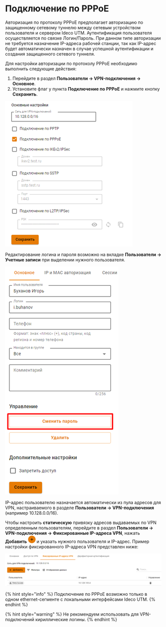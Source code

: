 # Подключение по PPPoE

Авторизация по протоколу PPPoE предполагает авторизацию по защищенному сетевому туннелю между сетевым устройством пользователя и сервером Ideco UTM. Аутентификация пользователя осуществляется по связке Логин/Пароль. При данном типе авторизации не требуется назначение IP-адреса рабочей станции, так как IP-адрес будет автоматически назначен в случае успешной аутентификации и создания защищенного сетевого туннеля.

Для настройки авторизации по протоколу PPPoE необходимо выполнить следующие действия:

1. Перейдите в раздел **Пользователи -> VPN-подключения -> Основное**.
2. Установите флаг у пункта **Подключение по PPPoE** и нажмите кнопку **Сохранить**.

![](../../../../.gitbook/assets/pppoe.png)

Редактирование логина и пароля возможно на вкладке **Пользователи -> Учетные записи** при выделении нужного пользователя.

![](../../../../.gitbook/assets/pptp1.png)

IP-адрес пользователю назначается автоматически из пула адресов для VPN, настраиваемого в разделе **Пользователи -> VPN-подключения** (например 10.128.0.0/16).

Чтобы настроить **статическую** привязку адресов выдаваемых по VPN определенным пользователям, перейдите в раздел **Пользователи -> VPN-подключения -> Фиксированные IP-адреса VPN**, нажать **Добавить** ![ok\_with\_icon.png](../../../../.gitbook/assets/ok-with-icon.png) и указать нужного пользователя и IP-адрес. Пример настройки фиксированного IP-адреса VPN представлен ниже:

![](../../../../.gitbook/assets/pptp2.png)

{% hint style="info" %}
Подключение по PPPoE возможно только в одном ethernet-сегменте с локальными интерфейсами Ideco UTM.
{% endhint %}

{% hint style="warning" %}
Не рекомендуем использовать для VPN-подключений кириллические логины.
{% endhint %}
